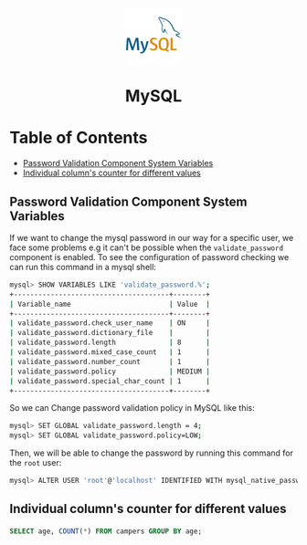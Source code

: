 <div align="center">
  <a href="https://www.mysql.com/">
    <img alt="mysql" src="../logos/mysql.png"/>
  </a>
  <h1>MySQL</h1>
</div>

# Table of Contents

- [Password Validation Component System Variables](#password-validation-component-system-variables)
- [Individual column's counter for different values](#individual-columns-counter-for-different-values)

## Password Validation Component System Variables

If we want to change the mysql password in our way for a specific user, we face some problems e.g it can't be possible when the `validate_password` component is enabled. To see the configuration of password checking we can run this command in a mysql shell:

```sh
mysql> SHOW VARIABLES LIKE 'validate_password.%';
+--------------------------------------+--------+
| Variable_name                        | Value  |
+--------------------------------------+--------+
| validate_password.check_user_name    | ON     |
| validate_password.dictionary_file    |        |
| validate_password.length             | 8      |
| validate_password.mixed_case_count   | 1      |
| validate_password.number_count       | 1      |
| validate_password.policy             | MEDIUM |
| validate_password.special_char_count | 1      |
+--------------------------------------+--------+
```

So we can Change password validation policy in MySQL like this:

```sh
mysql> SET GLOBAL validate_password.length = 4;
mysql> SET GLOBAL validate_password.policy=LOW;
```

Then, we will be able to change the password by running this command for the `root` user:

```sh
mysql> ALTER USER 'root'@'localhost' IDENTIFIED WITH mysql_native_password BY 'root';
```

## Individual column's counter for different values

```sql
SELECT age, COUNT(*) FROM campers GROUP BY age;
```
